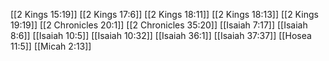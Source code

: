 [[2 Kings 15:19]]
[[2 Kings 17:6]]
[[2 Kings 18:11]]
[[2 Kings 18:13]]
[[2 Kings 19:19]]
[[2 Chronicles 20:1]]
[[2 Chronicles 35:20]]
[[Isaiah 7:17]]
[[Isaiah 8:6]]
[[Isaiah 10:5]]
[[Isaiah 10:32]]
[[Isaiah 36:1]]
[[Isaiah 37:37]]
[[Hosea 11:5]]
[[Micah 2:13]]
